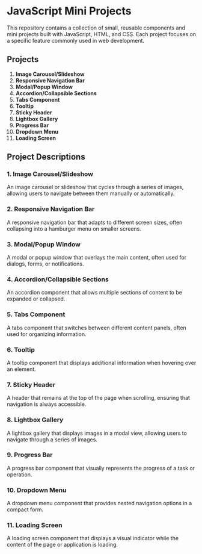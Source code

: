 # JavaScript Mini Projects

This repository contains a collection of small, reusable components and mini projects built with JavaScript, HTML, and CSS. Each project focuses on a specific feature commonly used in web development.
## Projects

1. **Image Carousel/Slideshow**
2. **Responsive Navigation Bar**
3. **Modal/Popup Window**
4. **Accordion/Collapsible Sections**
5. **Tabs Component**
6. **Tooltip**
7. **Sticky Header**
8. **Lightbox Gallery**
9. **Progress Bar**
10. **Dropdown Menu**
11. **Loading Screen**

## Project Descriptions

### 1. Image Carousel/Slideshow
An image carousel or slideshow that cycles through a series of images, allowing users to navigate between them manually or automatically.

### 2. Responsive Navigation Bar
A responsive navigation bar that adapts to different screen sizes, often collapsing into a hamburger menu on smaller screens.

### 3. Modal/Popup Window
A modal or popup window that overlays the main content, often used for dialogs, forms, or notifications.

### 4. Accordion/Collapsible Sections
An accordion component that allows multiple sections of content to be expanded or collapsed.

### 5. Tabs Component
A tabs component that switches between different content panels, often used for organizing information.

### 6. Tooltip
A tooltip component that displays additional information when hovering over an element.

### 7. Sticky Header
A header that remains at the top of the page when scrolling, ensuring that navigation is always accessible.

### 8. Lightbox Gallery
A lightbox gallery that displays images in a modal view, allowing users to navigate through a series of images.

### 9. Progress Bar
A progress bar component that visually represents the progress of a task or operation.

### 10. Dropdown Menu
A dropdown menu component that provides nested navigation options in a compact form.

### 11. Loading Screen
A loading screen component that displays a visual indicator while the content of the page or application is loading.

